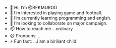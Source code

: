 - 👋 Hi, I’m @BEKMUROD
- 👀 I’m interested in playing game and football.
- 🌱 I’m currently learning programming and englsh.
- 💞️ I’m looking to collaborate on major campaign.
- 📫 How to reach me ...ordinary 
- 😄 Pronouns: ...
- ⚡ Fun fact: ...i am a biriliant child

<!---
BEKMUEROD/BEKMUEROD is a ✨ special ✨ repository because its `README.md` (this file) appears on your GitHub profile.
You can click the Preview link to take a look at your changes.
--->
